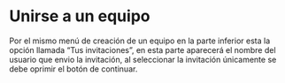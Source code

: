 # Unirse a un equipo
Por el mismo menú de creación de un equipo en la parte inferior esta la opción llamada “Tus invitaciones”, en esta parte aparecerá el nombre del usuario que envio la invitación, al seleccionar la invitación únicamente se debe oprimir el botón de continuar.